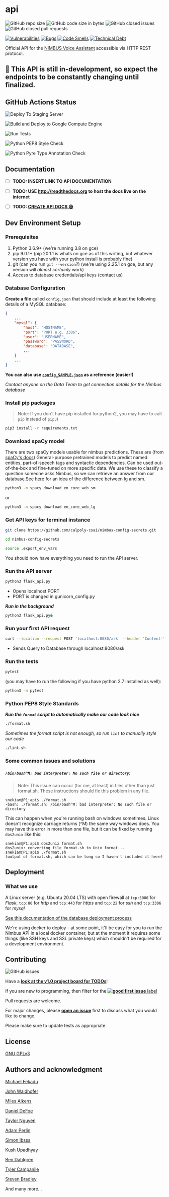 # api

![GitHub repo size](https://img.shields.io/github/repo-size/calpoly-csai/api)
![GitHub code size in bytes](https://img.shields.io/github/languages/code-size/calpoly-csai/api)
![GitHub closed issues](https://img.shields.io/github/issues-closed/calpoly-csai/api)
![GitHub closed pull requests](https://img.shields.io/github/issues-pr-closed/calpoly-csai/api)

[![Vulnerabilities](https://sonarcloud.io/api/project_badges/measure?project=calpoly-csai_api&metric=vulnerabilities)](https://sonarcloud.io/dashboard?id=calpoly-csai_api)
[![Bugs](https://sonarcloud.io/api/project_badges/measure?project=calpoly-csai_api&metric=bugs)](https://sonarcloud.io/dashboard?id=calpoly-csai_api)
[![Code Smells](https://sonarcloud.io/api/project_badges/measure?project=calpoly-csai_api&metric=code_smells)](https://sonarcloud.io/dashboard?id=calpoly-csai_api)
[![Technical Debt](https://sonarcloud.io/api/project_badges/measure?project=calpoly-csai_api&metric=sqale_index)](https://sonarcloud.io/dashboard?id=calpoly-csai_api)

Official API for the [NIMBUS Voice Assistant](https://github.com/calpoly-csai/CSAI_Voice_Assistant) accessible via HTTP REST protocol.

## 🚧 This API is still in-development, so expect the endpoints to be constantly changing until finalized.

## GitHub Actions Status
![Deploy To Staging Server](https://github.com/calpoly-csai/api/workflows/Deploy%20Dev%20To%20Staging%20Server/badge.svg)

![Build and Deploy to Google Compute Engine](https://github.com/calpoly-csai/api/workflows/Build%20and%20Deploy%20to%20Google%20Compute%20Engine/badge.svg)

![Run Tests](https://github.com/calpoly-csai/api/workflows/Run%20Tests/badge.svg)

![Python PEP8 Style Check](https://github.com/calpoly-csai/api/workflows/Python%20PEP8%20Style%20Check/badge.svg)

![Python Pyre Type Annotation Check](https://github.com/calpoly-csai/api/workflows/Python%20Pyre%20Type%20Annotation%20Check/badge.svg)

## Documentation

- [ ] **TODO: INSERT LINK TO API DOCUMENTATION**

- [ ] **TODO: USE http://readthedocs.org to host the docs live on the internet**

- [ ] **TODO: [CREATE API DOCS 😅](https://github.com/calpoly-csai/api/milestone/2)**


## Dev Environment Setup
### Prerequisites
1. Python 3.6.9+ (we're running 3.8 on gce)
2. pip 9.0.1+ (pip 20.1.1 is whats on gce as of this writing, but whatever version you have with your python install is probably fine)
3. git (can you run `git --version`?) (we're using 2.25.1 on gce, but any version will *almost certainly* work)
4. Access to database credentials/api keys (contact us)



### Database Configuration

**Create a file** called `config.json` that should include at least the following details of a MySQL database:
```json
{
    ...
    "mysql": {
        "host": "HOSTNAME",
        "port": "PORT e.g. 3306",
        "user": "USERNAME",
        "password": "PASSWORD",
        "database": "DATABASE",
        ...
    }
    ...
}
```

**You can also use [`config_SAMPLE.json`](https://github.com/calpoly-csai/api/blob/dev/config_SAMPLE.json) as a reference (easier!)**

_Contact anyone on the Data Team to get connection details for the Nimbus database_


### Install pip packages
> Note: If you don't have pip installed for python2, you may have to call `pip` instead of `pip3`)

```bash
pip3 install -r requirements.txt
```

### Download spaCy model
There are two spaCy models usable for nimbus predictions.  These are (from [spaCy's docs](https://spacy.io/models)) General-purpose pretrained models to predict named entities, part-of-speech tags and syntactic dependencies. Can be used out-of-the-box and fine-tuned on more specific data.  We use these to classify a question someone asks Nimbus, so we can retrieve an answer from our database.See [here](https://stackoverflow.com/a/57337084/13291759) for an idea of the difference between lg and sm.

```bash
python3 -m spacy download en_core_web_sm
```
or 
```bash
python3 -m spacy download en_core_web_lg
```

### Get API keys for terminal instance

```bash
git clone https://github.com/calpoly-csai/nimbus-config-secrets.git

cd nimbus-config-secrets 

source .export_env_vars
```


You should now have everything you need to run the API server.


### Run the API server

```bash
python3 flask_api.py
```
- Opens localhost:PORT
- PORT is changed in gunicorn_config.py

**_Run in the background_**
```bash
python3 flask_api.py&
```

### Run your first API request
```bash
curl --location --request POST 'localhost:8080/ask' --header 'Content-Type: application/json' --data-raw '{ "question": "What are the prereqs for CSC 480?" }'
```
- Sends Query to Database through localhost:8080/ask


### Run the tests
```bash
pytest
```
(you may have to run the following if you have python 2.7 installed as well):
```bash
python3 -m pytest
```

### Python PEP8 Style Standards
**_Run the `format` script to automatically make our code look nice_**
```bash
./format.sh
```

_Sometimes the format script is not enough, so run `lint` to manually style our code_
```bash
./lint.sh
```

### Some common issues and solutions
##### ```/bin/bash^M: bad interpreter: No such file or directory```:
>Note: This issue can occur (for me, at least) in files other than just format.sh.  These instructions should fix this problem in any file.
```
snekiam@P1:api$ ./format.sh
-bash: ./format.sh: /bin/bash^M: bad interpreter: No such file or directory
```
This can happen when you're running bash on windows sometimes.  Linux doesn't recognize carriage returns (^M) the same way windows does.  You may have this error in more than one file, but it can be fixed by running `dos2unix` like this:
```
snekiam@P1:api$ dos2unix format.sh
dos2unix: converting file format.sh to Unix format...
snekiam@P1:api$ ./format.sh
(output of format.sh, which can be long so I haven't included it here)
```

## Deployment
### What we use
A Linux server (e.g. Ubuntu 20.04 LTS) with open firewall at `tcp:5000` for _Flask_, `tcp:80` for _http_ and `tcp:443` for _https_ and `tcp:22` for _ssh_ and `tcp:3306` for _mysql_

[See this documentation of the database deployment process](https://github.com/calpoly-csai/wiki/wiki/How-To-Install-and-Set-Up-a-Remote-MySQL-5.7-Database-and-Python-3.6-on-Ubuntu-18.04-with-Google-Cloud-Platform)

We're using docker to deploy - at some point, it'll be easy for you to run the Nimbus API in a local docker container, but at the moment it requires some things (like SSH keys and SSL private keys) which shouldn't be required for a development environment.  


## Contributing
![GitHub issues](https://img.shields.io/github/issues/calpoly-csai/api)

Have a [**look at the v1.0 project board for TODOs**](https://github.com/calpoly-csai/api/projects/1)!

If you are new to programming, then filter for the [**![good first issue](https://img.shields.io/github/labels/calpoly-csai/api/good%20first%20issue)** label](https://github.com/calpoly-csai/api/issues?q=is%3Aopen+is%3Aissue+label%3A%22good+first+issue%22)

Pull requests are welcome.

For major changes, please [**open an issue**](https://github.com/calpoly-csai/api/issues/new) first to discuss what you would like to change.

Please make sure to update tests as appropriate.

## License
[GNU GPLv3](https://choosealicense.com/licenses/gpl-3.0/)


## Authors and acknowledgment

[Michael Fekadu](https://www.github.com/mfekadu)

[John Waidhofer](https://www.github.com/Waidhoferj)

[Miles Aikens](https://www.github.com/snekiam)

[Daniel DeFoe](https://www.github.com/danield2255)

[Taylor Nguyen](https://www.github.com/taylor-nguyen-987)

[Adam Perlin](https://www.github.com/adamperlin)

[Simon Ibssa](https://www.github.com/ibssasimon)

[Kush Upadhyay](https://www.github.com/kpu-21)

[Ben Dahlgren](https://www.github.com/Dahlgreb)

[Tyler Campanile](https://www.github.com/tecampani)

[Steven Bradley](https://www.github.com/stbradle)

And many more...
